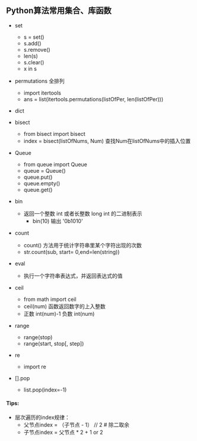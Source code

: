 ## Python算法常用集合、库函数

- set
    - s = set()
    - s.add()
    - s.remove()
    - len(s)
    - s.clear()
    - x in s

- permutations 全排列
    - import itertools
    - ans = list(itertools.permutations(listOfPer, len(listOfPer)))
    
- dict 

- bisect
    - from bisect import bisect
    - index = bisect(listOfNums, Num)   查找Num在listOfNums中的插入位置
    
- Queue
    - from queue import Queue
    - queue = Queue()
    - queue.put()
    - queue.empty()
    - queue.get()

- bin
    - 返回一个整数 int 或者长整数 long int 的二进制表示
        - bin(10)   输出   '0b1010'

- count
    - count() 方法用于统计字符串里某个字符出现的次数
    - str.count(sub, start= 0,end=len(string))

- eval
    - 执行一个字符串表达式，并返回表达式的值

- ceil
    - from math import ceil
    - ceil(num) 函数返回数字的上入整数
    - 正数 int(num)-1  负数 int(num)

- range
    - range(stop)
    - range(start, stop\[, step])

- re
    - import re

- [].pop
    - list.pop(index=-1)

#### Tips:
- 层次遍历的index规律： 
    - 父节点index = （子节点 - 1） // 2       # 除二取余
    - 子节点index = 父节点 * 2 + 1 or 2